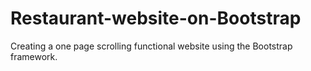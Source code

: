 # Restaurant-website-on-Bootstrap
Creating a one page scrolling functional website using the Bootstrap framework.
